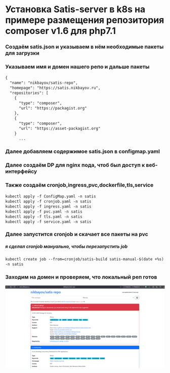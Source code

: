 # Установка Satis-server в k8s на примере размещения репозитория composer v1.6 для php7.1

### Создаём satis.json и указываем в нём необходимые пакеты для загрузки
### Указываем имя  и домен нашего репо  и дальше пакеты
```
{
  "name": "nikbayov/satis-repo", 
  "homepage": "https://satis.nikbayov.ru",
  "repositories": [
    {
      "type": "composer",
      "url": "https://packagist.org"
    },
    {
      "type": "composer",
      "url": "https://asset-packagist.org"
    }
      ...
```
### Далее добавляем содержимое satis.json в configmap.yaml

### Далее создаём DP для nginx пода, чтоб был доступ к веб-интерфейсу
### Также создаём cronjob,ingress,pvc,dockerfile,tls,service
```
kubectl apply -f ConfigMap.yaml -n satis
kubectl apply -f cronjob.yaml -n satis
kubectl apply -f ingress.yaml -n satis
kubectl apply -f pvc.yaml -n satis
kubectl apply -f tls.yaml -n satis
kubectl apply -f service.yaml -n satis
```
### Далее запустится cronjob и скачает все пакеты на pvc
##### я сделал cronjob мануально, чтобы перезапустить job
```
kubectl create job --from=cronjob/satis-build satis-manual-$(date +%s) -n satis
```
### Заходим на домен и проверяем, что локальный реп готов
![screenshot](/cache/picture/satis.png)
